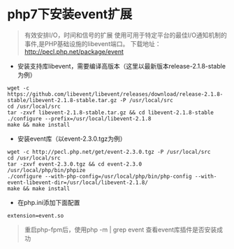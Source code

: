 # php7下安装event扩展

> 有效安排I/O，时间和信号的扩展 使用可用于特定平台的最佳I/O通知机制的事件,是PHP基础设施的libevent端口。
> 下载地址：http://pecl.php.net/package/event

- 安装支持库libevent，需要编译高版本（这里以最新版本release-2.1.8-stable为例）

```
wget -c https://github.com/libevent/libevent/releases/download/release-2.1.8-stable/libevent-2.1.8-stable.tar.gz -P /usr/local/src
cd /usr/local/src
tar -zxvf libevent-2.1.8-stable.tar.gz && cd libevent-2.1.8-stable
./configure --prefix=/usr/local/libevent-2.1.8
make && make install
```

- 安装event库（以event-2.3.0.tgz为例）

```
wget -c http://pecl.php.net/get/event-2.3.0.tgz -P /usr/local/src
cd /usr/local/src
tar -zxvf event-2.3.0.tgz && cd event-2.3.0
/usr/local/php/bin/phpize
./configure --with-php-config=/usr/local/php/bin/php-config --with-event-libevent-dir=/usr/local/libevent-2.1.8/
make && make install
```

- 在php.ini添加下面配置

```
extension=event.so
```
> 重启php-fpm后，使用php -m | grep event 查看event库插件是否安装成功

